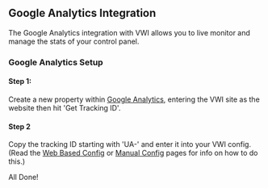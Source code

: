 ## Google Analytics Integration

The Google Analytics integration with VWI allows you to live monitor and manage the stats of your control panel.

### Google Analytics Setup

#### Step 1:
Create a new property within [Google Analytics](https://analytics.google.com/analytics/web/), entering the VWI site as the website then hit 'Get Tracking ID'.

#### Step 2
Copy the tracking ID starting with 'UA-' and enter it into your VWI config. (Read the [Web Based Config](web-config#optional-integrations) or [Manual Config](manual-config#integrations) pages for info on how to do this.)


All Done!